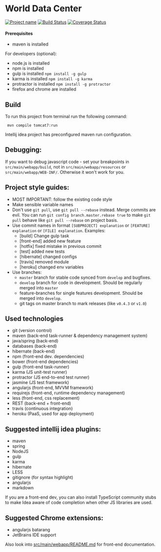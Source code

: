 # World Data Center

[![Project name](http://img.shields.io/badge/wdc-widgets-blue.svg)](https://github.com/sochka/wdc)
[![Build Status](https://travis-ci.org/sochka/wdc.svg)](https://travis-ci.org/sochka/wdc)
[![Coverage Status](https://img.shields.io/coveralls/sochka/wdc.svg)](https://coveralls.io/r/sochka/wdc)

#### Prerequisites
- maven is installed

For developers (optional):

- node.js is installed
- npm is installed
- gulp is installed `npm install -g gulp`
- karma is installed `npm install -g karma`
- protractor is installed `npm install -g protractor`
- firefox and chrome are installed


## Build
To run this project from terminal run the following command:

     mvn compile tomcat7:run

Intellij idea project has preconfigured maven run configuration.

## Debugging:

  If you want to debug javascript code - set your breakpoints in `src/main/webapp/build`,
  not in `src/main/webapp/resources` or `src/main/webapp/WEB-INF/`.
  Otherwise it won't work for you.

## Project style guides:

  - MOST IMPORTANT: follow the existing code style
  - Make sensible variable names
  - Don't use `git pull`, use `git pull --rebase` instead. Merge commits are evil. You can run `git config branch.master.rebase true` to make `git pull` behave like `git pull --rebase` on project basis.
  - Use commit names in format `[SUBPROJECT] explanation` or `[FEATURE] explanation` or `[FILE] explanation`. Examples:
      -  [build] Change gulp task
      -  [front-end] added new feature
      -  [hotfix] fixed mistake in previous commit
      -  [test] added new tests
      -  [hibernate] changed configs
      -  [travis] removed module
      -  [heroku] changed env variables
  - Use branches:
     - `master` branch for stable code synced from `develop` and bugfixes.
     - `develop` branch for code in development. Should be regularly merged into `master`
     - feature-branches for single features development. Should be merged into `develop`.
     - git tags on master branch to mark releases (like `v0.4.3` or `v1.0`)

## Used technologies

  - git (version control)
  - maven (back-end task-runner & dependency management system)
  - java/spring (back-end)
  - databases (back-end)
  - hibernate (back-end)
  - npm (front-end dev. dependencies)
  - bower (front-end dependencies)
  - gulp (front-end task-runner)
  - karma (JS unit-test runner)
  - protractor (JS end-to-end test runner)
  - jasmine (JS test framework)
  - angularjs (front-end, MVVM framework)
  - requirejs (front-end, runtime dependency management)
  - less (front-end, css replacement)
  - REST (back-end + front-end)
  - travis (continuous integration)
  - heroku (PaaS, used for app deployment)

## Suggested intellij idea plugins:

  - maven
  - spring
  - NodeJS
  - gulp
  - karma
  - hibernate
  - LESS
  - gitignore (for syntax highlight)
  - angularjs
  - markdown

If you are a front-end dev, you can also install TypeScript community stubs to make Idea aware of code completion when other JS libraries are used.

## Suggested Chrome extensions:

  - angularjs batarang
  - JetBrains IDE support

Also look into [src/main/webapp/README.md](src/main/webapp/README.md) for front-end documentation.
